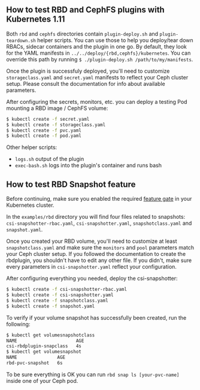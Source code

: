 ## How to test RBD and CephFS plugins with Kubernetes 1.11

Both `rbd` and `cephfs` directories contain `plugin-deploy.sh` and `plugin-teardown.sh` helper scripts. You can use those to help you deploy/tear down RBACs, sidecar containers and the plugin in one go. By default, they look for the YAML manifests in `../../deploy/{rbd,cephfs}/kubernetes`. You can override this path by running `$ ./plugin-deploy.sh /path/to/my/manifests`.

Once the plugin is successfuly deployed, you'll need to customize `storageclass.yaml` and `secret.yaml` manifests to reflect your Ceph cluster setup. Please consult the documentation for info about available parameters.

After configuring the secrets, monitors, etc. you can deploy a testing Pod mounting a RBD image / CephFS volume:
```bash
$ kubectl create -f secret.yaml
$ kubectl create -f storageclass.yaml
$ kubectl create -f pvc.yaml
$ kubectl create -f pod.yaml
```

Other helper scripts:
* `logs.sh` output of the plugin
* `exec-bash.sh` logs into the plugin's container and runs bash


## How to test RBD Snapshot feature

Before continuing, make sure you enabled the required [feature gate](https://kubernetes-csi.github.io/docs/Setup.html#csi-volume-snapshot-support) in your Kubernetes cluster.

In the `examples/rbd` directory you will find four files related to snapshots: `csi-snapshotter-rbac.yaml`, `csi-snapshotter.yaml`, `snapshotclass.yaml` and `snapshot.yaml`.

Once you created your RBD volume, you'll need to customize at least `snapshotclass.yaml` and make sure the `monitors` and `pool` parameters match your Ceph cluster setup. If you followed the documentation to create the rbdplugin, you shouldn't have to edit any other file. If you didn't, make sure every parameters in `csi-snapshotter.yaml` reflect your configuration.

After configuring everything you needed, deploy the csi-snapshotter:
```bash
$ kubectl create -f csi-snapshotter-rbac.yaml
$ kubectl create -f csi-snapshotter.yaml
$ kubectl create -f snapshotclass.yaml
$ kubectl create -f snapshot.yaml
```

To verify if your volume snapshot has successfully been created, run the following:
```bash
$ kubectl get volumesnapshotclass
NAME                      AGE
csi-rbdplugin-snapclass   4s
$ kubectl get volumesnapshot
NAME               AGE
rbd-pvc-snapshot   6s
```

To be sure everything is OK you can run `rbd snap ls [your-pvc-name]` inside one of your Ceph pod.
